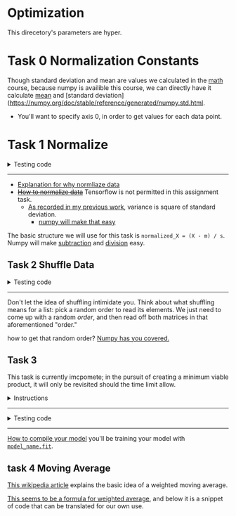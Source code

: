 # Optimization

This direcetory's parameters are hyper.

# Task 0 Normalization Constants

Though standard deviation and mean are values we calculated in the [math](https://github.com/Jabulani-N/holbertonschool-machine_learning/tree/main/math/probability) course, because numpy is availible this course, we can directly have it calculate [mean](https://numpy.org/doc/stable/reference/generated/numpy.mean.html) and [standard deviation](https://numpy.org/doc/stable/reference/generated/numpy.std.html.
* You'll want to specify axis 0, in order to get values for each data point.


# Task 1 Normalize

<details>
  <summary>Testing code</summary>

```

#!/usr/bin/env python3

import numpy as np
normalization_constants =\
    __import__('0-norm_constants').normalization_constants
normalize = __import__('1-normalize').normalize

if __name__ == '__main__':
    np.random.seed(0)
    a = np.random.normal(0, 2, size=(100, 1))
    b = np.random.normal(2, 1, size=(100, 1))
    c = np.random.normal(-3, 10, size=(100, 1))
    X = np.concatenate((a, b, c), axis=1)
    m, s = normalization_constants(X)
    print(X[:10])
    X = normalize(X, m, s)
    print(X[:10])
    m, s = normalization_constants(X)
    print(m)
    print(s)

```
</details>

----

* [Explanation for why normliaze data](https://www.jeremyjordan.me/batch-normalization/)
* [~~How to normalize data~~](https://www.tensorflow.org/versions/r2.6/api_docs/python/tf/nn/batch_normalization) Tensorflow is not permitted in this assignment task.
  * [As recorded in my previous work](https://github.com/Jabulani-N/holbertonschool-machine_learning/tree/main/math/probability), variance is square of standard deviation.
    * [numpy will make that easy](https://numpy.org/doc/stable/reference/generated/numpy.square.html)

The basic structure we will use for this task is `normalized_X = (X - m) / s`. Numpy will make [subtraction](https://numpy.org/doc/stable/reference/generated/numpy.subtract.html) and [division](https://numpy.org/doc/stable/reference/generated/numpy.divide.html) easy.

## Task 2 Shuffle Data

<details>
  <summary>Testing code</summary>

```

#!/usr/bin/env python3

import numpy as np
shuffle_data = __import__('2-shuffle_data').shuffle_data

if __name__ == '__main__':
    X = np.array([[1, 2],
                  [3, 4],
                  [5, 6],
                  [7, 8],
                  [9, 10]])
    Y = np.array([[11, 12],
                 [13, 14],
                 [15, 16],
                 [17, 18],
                 [19, 20]])

    np.random.seed(0)
    X_shuffled, Y_shuffled = shuffle_data(X, Y)

    print(X_shuffled)
    print(Y_shuffled)
```
</details>

----

Don't let the idea of shuffling intimidate you. Think about what shuffling means for a list: pick a random order to read its elements. We just need to come up with a random *order*, and then read off both matrices in that aforementioned "order."

how to get that random order? [Numpy has you covered.](https://docs.scipy.org/doc/numpy-1.14.0/reference/generated/numpy.random.permutation.html)

## Task 3

This task is currently imcpomete; in the pursuit of creating a minimum viable product, it will only be revisited should the time limit allow.

<details>
  <summary>Instructions</summary>

```
Write the function def train_mini_batch(X_train, Y_train, X_valid, Y_valid, batch_size=32, epochs=5, load_path="/tmp/model.ckpt", save_path="/tmp/model.ckpt"): that trains a loaded neural network model using mini-batch gradient descent:
* 
* X_train is a numpy.ndarray of shape (m, 784) containing the training data
* m is the number of data points
* 784 is the number of input features
* Y_train is a one-hot numpy.ndarray of shape (m, 10) containing the training labels
* 10 is the number of classes the model should classify
* X_valid is a numpy.ndarray of shape (m, 784) containing the validation data
* Y_valid is a one-hot numpy.ndarray of shape (m, 10) containing the validation labels
* batch_size is the number of data points in a batch
* epochs is the number of times the training should pass through the whole dataset
* load_path is the path from which to load the model
* save_path is the path to where the model should be saved after training
* Returns: the path where the model was saved
* Your training function should allow for a smaller final batch (a.k.a. use the entire training set)
     1) import meta graph and restore session
     2) Get the following tensors and ops from the collection restored
        * x is a placeholder for the input data
        * y is a placeholder for the labels
        * accuracy is an op to calculate the accuracy of the model
        * loss is an op to calculate the cost of the model
        * train_op is an op to perform one pass of gradient descent on the model
  1) loop over epochs:
        * shuffle data
        * loop over the batches:
            * get X_batch and Y_batch from data
            * train your model
    1) Save session
     * You should use `shuffle_data = __import__('2-shuffle_data').shuffle_data`
  * Before the first epoch and after every subsequent epoch, the following should be printed:
        * After {epoch} epochs: where {epoch} is the current epoch
        * \tTraining Cost: {train_cost} where {train_cost} is the cost of the model on the entire training set
        * \tTraining Accuracy: {train_accuracy} where {train_accuracy} is the accuracy of the model on the entire training set
        * \tValidation Cost: {valid_cost} where {valid_cost} is the cost of the model on the entire validation set
        * \tValidation Accuracy: {valid_accuracy} where {valid_accuracy} is the accuracy of the model on the entire validation set
* After every 100 steps gradient descent within an epoch, the following should be printed:
* \tStep {step_number}: where {step_number} is the number of times gradient descent has been run in the current epoch
* \t\tCost: {step_cost} where {step_cost} is the cost of the model on the current mini-batch
* \t\tAccuracy: {step_accuracy} where {step_accuracy} is the accuracy of the model on the current mini-batch
* Advice: the function range can help you to handle this loop inside your dataset by using batch_size as step value
```
</details>

----

<details>
  <summary>Testing code</summary>

```
#!/usr/bin/env python3

import numpy as np
import tensorflow.compat.v1 as tf
tf.disable_eager_execution()
train_mini_batch = __import__('3-mini_batch').train_mini_batch

def one_hot(Y, classes):
    """convert an array to a one-hot matrix"""
    oh = np.zeros((Y.shape[0], classes))
    oh[np.arange(Y.shape[0]), Y] = 1
    return oh

if __name__ == '__main__':
    lib= np.load('../data/MNIST.npz')
    X_train_3D = lib['X_train']
    Y_train = lib['Y_train']
    X_train = X_train_3D.reshape((X_train_3D.shape[0], -1))
    Y_train_oh = one_hot(Y_train, 10)
    X_valid_3D = lib['X_valid']
    Y_valid = lib['Y_valid']
    X_valid = X_valid_3D.reshape((X_valid_3D.shape[0], -1))
    Y_valid_oh = one_hot(Y_valid, 10)

    layer_sizes = [256, 256, 10]
    activations = [tf.nn.tanh, tf.nn.tanh, None]
    alpha = 0.01
    iterations = 5000

    np.random.seed(0)
    save_path = train_mini_batch(X_train, Y_train_oh, X_valid, Y_valid_oh,
                                 epochs=10, load_path='./graph.ckpt',
                                 save_path='./model.ckpt')
    print('Model saved in path: {}'.format(save_path))
```
</details>

----

[How to compile your model](https://www.tensorflow.org/api_docs/python/tf/keras/Model#compile)
you'll be training your model with [`model_name.fit`](https://www.tensorflow.org/api_docs/python/tf/keras/Model).


## task 4 Moving Average

[This wikipedia article](https://en.wikipedia.org/wiki/Moving_average#Weighted_moving_average) explains the basic idea of a weighted moving average.

[This seems to be a formula for weighted average](https://math.stackexchange.com/questions/4083208/how-is-the-exponential-moving-average-calculated), and below it is a snippet of code that can be translated for our own use.
